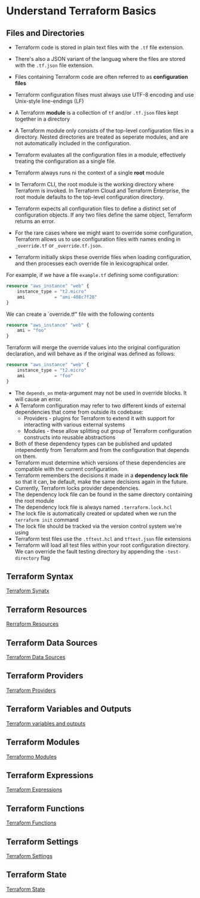 # Understand Terraform Basics

## Files and Directories

- Terraform code is stored in plain text files with the `.tf` file extension.
- There's also a JSON variant of the languag where the files are stored with the `.tf.json` file extension.
- Files containing Terraform code are often referred to as **configuration files**
- Terraform configuration filses must always use UTF-8 encoding and use Unix-style line-endings (LF)
- A Terraform **module** is a collection of `tf` and/or `.tf.json` files kept together in a directory
- A Terraform module only consists of the top-level configuration files in a directory. Nested directories are treated as seperate modules, and are not automatically included in the configuration.
- Terraform evaluates all the configuration files in a module, effectively treating the configuration as a single file.
- Terraform always runs ni the context of a single **root** module
- In Terraform CLI, the root module is the working directory where Terraform is invoked. In Terraform Cloud and Terraform Enterprise, the root module defaults to the top-level configuration directory.

- Terraform expects all configuration files to define a distinct set of configuration objects. If any two files define the same object, Terraform returns an error.
- For the rare cases where we might want to override some configuration, Terraform allows us to use configuration files with names ending in `_override.tf` or `_override.tf.json`. 
- Terraform initially skips these override files when loading configuration, and then processes each override file in lexicographical order.

For example, if we have a file `example.tf` defining some configuration:

```tf
resource "aws_instance" "web" {
    instance_type = "t2.micro"
    ami           = "ami-408c7f28"
}
```

We can create a `override.tf" file with the following contents

```tf
resource "aws_instance" "web" {
    ami = "foo"
}
```

Terraform will merge the override values into the original configuration declaration, and will behave as if the original was defined as follows:

```tf
resource "aws_instance" "web" {
    instance_type = "t2.micro"
    ami           = "foo"
}
```

- The `depends_on` meta-argument may not be used in override blocks. It will cause an error.
- A Terraform configuration may refer to two different kinds of external dependencies that come from outside its codebase:
  - Providers - plugins for Terraform to extend it with support for interacting with various external systems
  - Modules - these allow splitting out group of Terraform configuration constructs into reusable abstractions
- Both of these dependency types can be published and updated intependently from Terraform and from the configuration that depends on them.
- Terraform must determine which versions of these dependencies are compatible with the current configuration.
- Terraform remembers the decisions it made in a **dependency lock file** so that it can, be default, make the same decisions again in the future.
- Currently, Terraform locks provider dependencies.
- The dependency lock file can be found in the same directory containing the root module
- The dependency lock file is always named `.terraform.lock.hcl`
- The lock file is automatically created or updated when we run the `terraform init` command
- The lock file should be tracked via the version control system we're using
- Terraform test files use the `.tftest.hcl` and `tftest.json` file extensions
- Terraform will load all test files within your root configuration directory. We can override the fault testing directory by appending the `-test-directory` flag

## Terraform Syntax

[Terraform Synatx](https://developer.hashicorp.com/terraform/language/v1.1.x/syntax)

## Terraform Resources

[Rerraform Resources](https://developer.hashicorp.com/terraform/language/v1.1.x/resources)

## Terraform Data Sources

[Terraform Data Sources](https://developer.hashicorp.com/terraform/language/v1.1.x/data-sources)

## Terraform Providers

[Terraform Providers](https://developer.hashicorp.com/terraform/language/v1.1.x/providers)

## Terraform Variables and Outputs

[Terraform variables and outputs](https://developer.hashicorp.com/terraform/language/v1.1.x/values)

## Terraform Modules

[Terraformo Modules](https://developer.hashicorp.com/terraform/language/v1.1.x/modules)

## Terraform Expressions

[Terraform Expressions](https://developer.hashicorp.com/terraform/language/v1.1.x/expressions)

## Terraform Functions

[Terraform Functions](https://developer.hashicorp.com/terraform/language/v1.1.x/functions)

## Terraform Settings

[Terraform Settings](https://developer.hashicorp.com/terraform/language/v1.1.x/settings)

## Terraform State

[Terraform State](https://developer.hashicorp.com/terraform/language/v1.1.x/state)
